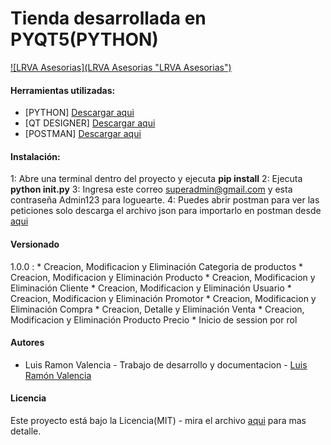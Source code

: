 # Tienda desarrollada en PYQT5(PYTHON)

[![LRVA Asesorias](LRVA Asesorias "LRVA Asesorias")](https://drive.google.com/file/d/1KWxrBekfb4q_oSWyMH0HMp6QfURAp2U7/view "LRVA Asesorias")

#### Herramientas utilizadas:
- [PYTHON] [Descargar aqui](https://www.python.org/downloads/ "Descargar aqui")
- [QT DESIGNER] [Descargar aqui](https://build-system.fman.io/qt-designer-download "Descargar aqui")
- [POSTMAN] [Descargar aqui](https://dl.pstmn.io/download/latest/win64 "Descargar aqui")


#### Instalación:
1: Abre una terminal dentro del proyecto y ejecuta **pip install**
2: Ejecuta **python __init__.py**
3: Ingresa este correo superadmin@gmail.com y esta contraseña Admin123 para loguearte.
4: Puedes abrir postman para ver las peticiones solo descarga el archivo json para importarlo en postman desde [aqui](https://github.com/LuisRaymons/tienda-web/blob/3b5c5ff22cddedc48f330f1c4c040aa6c8888e61/peticiones%20postman/Proyecto%20web%20y%20pyqt5.postman_collection.json "aqui")

#### Versionado
1.0.0 :
	* Creacion, Modificacion y Eliminación Categoria de productos
	* Creacion, Modificacion y Eliminación Producto
	* Creacion, Modificacion y Eliminación Cliente
	* Creacion, Modificacion y Eliminación Usuario
	* Creacion, Modificacion y Eliminación Promotor
	* Creacion, Modificacion y Eliminación Compra
	* Creacion, Detalle y Eliminación Venta
	* Creacion, Modificacion y Eliminación Producto Precio 
	* Inicio de session por rol

#### Autores
- Luis Ramon Valencia - Trabajo de desarrollo y documentacion - [Luis Ramón Valencia](https://github.com/LuisRaymons "Luis Ramón Valencia")

#### Licencia
Este proyecto está bajo la Licencia(MIT) - mira el archivo [aqui](https://github.com/LuisRaymons/tiendaC-/blob/21368f3c5fe04bfd6df1b640331470046e3bde33/LICENSE.md "aqui") para mas detalle.







